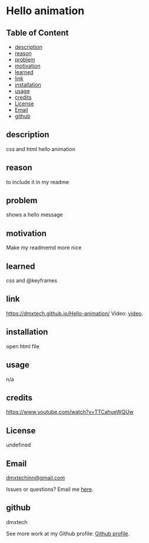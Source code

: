 
  # Hello animation
  ## Table of Content
  
  - [description](#description)
  - [reason](#reason)
  - [problem](#problem)
  - [motivation](#motivation)
  - [learned](#learned)
  - [link](#link)
  - [installation](#installation)
  - [usage](#usage)
  - [credits](#credits)
  - [License](#License)
  - [Email](#Email)
  - [github](#github)

  ## description
  css and html hello animation

  ## reason
  to include it in my readme

  ## problem
  shows a hello message

  ## motivation
  Make my readmemd more nice

  ## learned
  css and @keyframes

  ## link
  https://dmxtech.github.io/Hello-animation/
  Video: [video](https://dmxtech.github.io/Hello-animation/).


  ## installation
  open html file

  ## usage
  n/a

  ## credits
  https://www.youtube.com/watch?v=TTCahueWQUw

  ## License
  undefined

  ## Email
  dmxtechinn@gmail.com

  Issues or questions? Email me [here](mailto:dmxtechinn@gmail.com).

  ## github
  dmxtech

  
 See more work at my Github profile: [Github profile](https://github.com/dmxtech).
